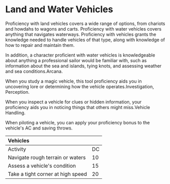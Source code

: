 # Land and Water Vehicles



Proficiency with land vehicles covers a wide range of options, from chariots and howdahs to wagons and carts. Proficiency with water vehicles covers anything that navigates waterways. Proficiency with vehicles grants the knowledge needed to handle vehicles of that type, along with knowledge of how to repair and maintain them.

In addition, a character proficient with water vehicles is knowledgeable about anything a professional sailor would be familiar with, such as information about the sea and islands, tying knots, and assessing weather and sea conditions.Arcana. 

When you study a magic vehicle, this tool proficiency aids you in uncovering lore or determining how the vehicle operates.Investigation, Perception. 

When you inspect a vehicle for clues or hidden information, your proficiency aids you in noticing things that others might miss.Vehicle Handling. 

When piloting a vehicle, you can apply your proficiency bonus to the vehicle's AC and saving throws.

| Vehicles |  |
| :--- | :--- |
| Activity | DC |
| Navigate rough terrain or waters | 10 |
| Assess a vehicle's condition | 15 |
| Take a tight corner at high speed | 20 |

